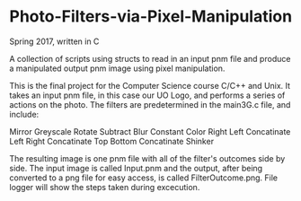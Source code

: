 # Photo-Filters-via-Pixel-Manipulation

Spring 2017, written in C

A collection of scripts using structs to read in an input pnm file and produce a manipulated output pnm image using pixel manipulation.

This is the final project for the Computer Science course C/C++ and Unix. It takes an input pnm file, in this case our UO Logo,
and performs a series of actions on the photo. The filters are predetermined in the main3G.c file, and include:

Mirror
Greyscale
Rotate
Subtract
Blur
Constant Color
Right Left Concatinate 
Left Right Concatinate
Top Bottom Concatinate
Shinker


The resulting image is one pnm file with all of the filter's outcomes side by side. The input image is called Input.pnm and 
the output, after being converted to a png file for easy access, is called FilterOutcome.png. File logger will show the 
steps taken during excecution.
